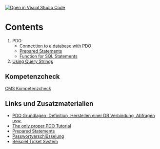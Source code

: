 [![Open in Visual Studio Code](https://classroom.github.com/assets/open-in-vscode-2e0aaae1b6195c2367325f4f02e2d04e9abb55f0b24a779b69b11b9e10269abc.svg)](https://classroom.github.com/online_ide?assignment_repo_id=17550182&assignment_repo_type=AssignmentRepo)
# Contents
1. PDO
   - [Connection to a database with PDO](connecting_to_the_database.md)
   - [Prepared Statements](prepared_statements.md)
   - [Function for SQL Statements](function_for_sql_statements.md)
2. [Using Query Strings](using_query_strings_to_show_pages.md)

## Kompetenzcheck
[CMS Kompetenzcheck](php_2_cms_kompetenzcheck.md)

## Links und Zusatzmaterialien
- [PDO Grundlagen, Definition, Herstellen einer DB Verbindung, Abfragen usw.](https://www.geeksforgeeks.org/what-is-pdo-in-php/)
- [The only proper PDO Tutorial](https://phpdelusions.net/pdo)
- [Prepared Statements](https://www.w3schools.com/php/php_mysql_prepared_statements.asp)
- [Passwortverschlüsselung](https://www.php.net/manual/en/function.password-hash.php)
- [Beispiel Ticket System](https://codeshack.io/ticketing-system-php-mysql/)
